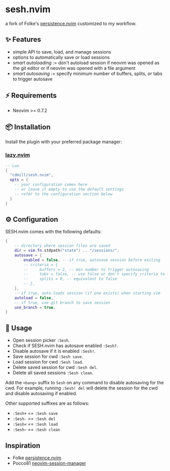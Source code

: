# sesh.nvim

a fork of Folke's [persistence.nvim](https://github.com/folke/persistence.nvim) customized to my workflow.

## ✨ Features

- simple API to save, load, and manage sessions
- options to automatically save or load sessions
- *smart autoloading* := don't autoload session if neovim was opened as the git editor or if
  neovim was opened with a file argument
- *smart autosaving* := specify minimum number of buffers, splits, or tabs to trigger autosave

## ⚡️ Requirements

- Neovim >= 0.7.2

## 📦 Installation

Install the plugin with your preferred package manager:


### [lazy.nvim](https://github.com/folke/lazy.nvim)

```lua
-- Lua
{
  "cdmill/sesh.nvim",
  opts = {
    -- your configuration comes here
    -- or leave it empty to use the default settings
    -- refer to the configuration section below
  }
}
```

## ⚙️ Configuration

SESH.nvim comes with the following defaults:

```lua
{
    -- directory where session files are saved
    dir = vim.fn.stdpath("state") .. "/sessions/",
    autosave = {
        enabled = false, -- if true, autosave session before exiting
        -- criteria = {
        --     buffers = 2, -- min number to trigger autosaving
        --     tabs = false, -- use false or don't specify criteria to ignore
        --     splits = 0, -- equivalent to false
        -- },
    },
    -- if true, auto-loads session (if one exists) when starting vim
    autoload = false,
    -- if true, use git branch to save session
    use_branch = true,
}
```

## 🚀 Usage

- Open session picker `:Sesh`.
- Check if SESH.nvim has autosave enabled `:Sesh?`.
- Disable autosave if it is enabled `:Sesh!`.
- Save session for cwd `:Sesh save`.
- Load session for cwd `:Sesh load`.
- Delete saved session for cwd `:Sesh del`.
- Delete all saved sessions `:Sesh clean`.

Add the `<bang>` suffix to `Sesh` on any command to disable autosaving for the cwd. For
example, running `:Sesh! del` will delete the session for the cwd and disable autosaving
if enabled.

Other supported suffixes are as follows:

- `:Sesh+` == `:Sesh save`
- `:Sesh-` == `:Sesh del`
- `:Sesh<` == `:Sesh load`
- `:Sesh~` == `:Sesh clean`

## Inspiration

- Folke [persistence.nvim](https://github.com/folke/persistence.nvim)
- Pocco81 [neovim-session-manager](https://github.com/Shatur/neovim-session-manager)
